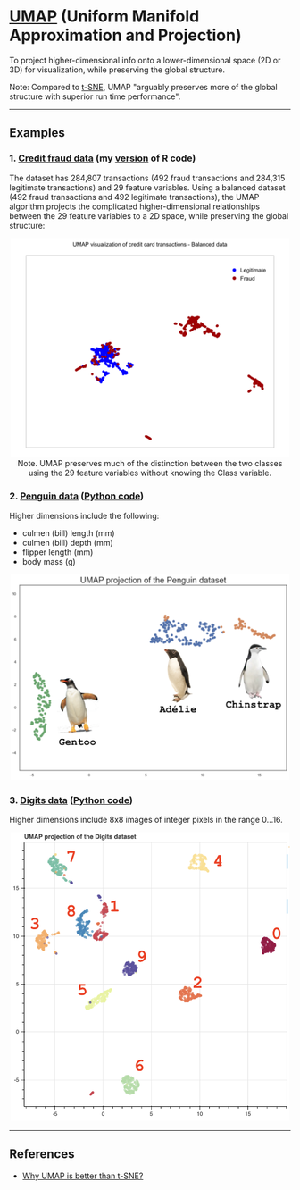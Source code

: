 # <a href="https://github.com/lmcinnes/umap">UMAP</a> (Uniform Manifold Approximation and Projection)
To project higher-dimensional info onto a lower-dimensional space (2D or 3D) for visualization, while preserving the global structure.

Note: Compared to <a href="../t-SNE">t-SNE</a>, UMAP "arguably preserves more of the global structure with superior run time performance".

<hr>

## Examples

### 1. <a href="https://www.kaggle.com/mlg-ulb/creditcardfraud">Credit fraud data</a> (my <a href="./credit_card_fraud_UMAP.R">version</a> of R code)

The dataset has 284,807 transactions (492 fraud transactions and 284,315 legitimate transactions) and 29 feature variables. Using a balanced dataset (492 fraud transactions and 492 legitimate transactions), the UMAP algorithm projects the complicated higher-dimensional relationships between the 29 feature variables to a 2D space, while preserving the global structure:

<p align="center"><img src="./images/credit_card_transactions_UMAP_2D.png" width="500px"><br/>Note. UMAP preserves much of the distinction between the two classes using the 29 feature variables without knowing the Class variable.</p>

### 2. <a href="https://umap-learn.readthedocs.io/en/latest/basic_usage.html">Penguin data</a> (<a href="./UMAP.ipynb">Python code</a>)

Higher dimensions include the following:
- culmen (bill) length (mm)
- culmen (bill) depth (mm)
- flipper length (mm)
- body mass (g)

<p align="center"><img src="./images/UMAP-penguin.png" width="500px"></p>

### 3. <a href="https://umap-learn.readthedocs.io/en/latest/basic_usage.html">Digits data</a> (<a href="./UMAP.ipynb">Python code</a>)

Higher dimensions include 8x8 images of integer pixels in the range 0...16.

<p align="center"><img src="./images/UMAP-digits.png" width="500px"></p>

<hr>

## References
- <a href="https://towardsdatascience.com/how-exactly-umap-works-13e3040e1668">Why UMAP is better than t-SNE?</a>

